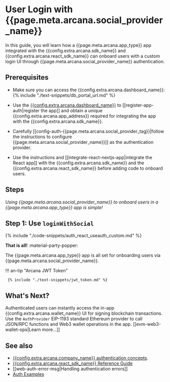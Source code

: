 # User Login with {{page.meta.arcana.social_provider_name}}

In this guide, you will learn how a {{page.meta.arcana.app_type}} app integrated with the {{config.extra.arcana.sdk_name}} and  {{config.extra.arcana.react_sdk_name}} can onboard users with a custom login UI through {{page.meta.arcana.social_provider_name}} authentication.

## Prerequisites

* Make sure you can access the {{config.extra.arcana.dashboard_name}}: {% include "./text-snippets/db_portal_url.md" %}

* Use the [{{config.extra.arcana.dashboard_name}}]({{page.meta.arcana.root_rel_path}}/concepts/dashboard.md) to [[register-app-auth|register the app]] and obtain a unique {{config.extra.arcana.app_address}} required for integrating the app with the {{config.extra.arcana.sdk_name}}.

* Carefully [[config-auth-{{page.meta.arcana.social_provider_tag}}|follow the instructions to configure {{page.meta.arcana.social_provider_name}}]] as the authentication provider.
  
* Use the instructions and [[integrate-react-nextjs-app|integrate the React app]] with the {{config.extra.arcana.sdk_name}} and the {{config.extra.arcana.react_sdk_name}} before adding code to onboard users.
    
## Steps

*Using {{page.meta.arcana.social_provider_name}} to onboard users in a {{page.meta.arcana.app_type}} app is simple!*

## Step 1: Use `loginWithSocial`

{% include "./code-snippets/auth_react_useauth_custom.md" %}

**That is all!**  :material-party-popper:

The {{page.meta.arcana.app_type}} app is all set for onboarding users via {{page.meta.arcana.social_provider_name}}.

!!! an-tip "Arcana JWT Token"

     {% include "./text-snippets/jwt_token.md" %}

## What's Next?

Authenticated users can instantly access the in-app {{config.extra.arcana.wallet_name}} UI for signing blockchain transactions. Use the `AuthProvider` EIP-1193 standard Ethereum provider to call JSON/RPC functions and Web3 wallet operations in the app. [[evm-web3-wallet-ops|Learn more...]]

## See also

* [{{config.extra.arcana.company_name}} authentication concepts]({{page.meta.arcana.root_rel_path}}/concepts/authtype/arcanaauth.md).
* [{{config.extra.arcana.react_sdk_name}} Reference Guide](https://auth-react-sdk-ref-guide.netlify.app/)
* [[web-auth-error-msg|Handling authentication errors]]
* [Auth Examples](https://github.com/arcana-network/auth-examples)